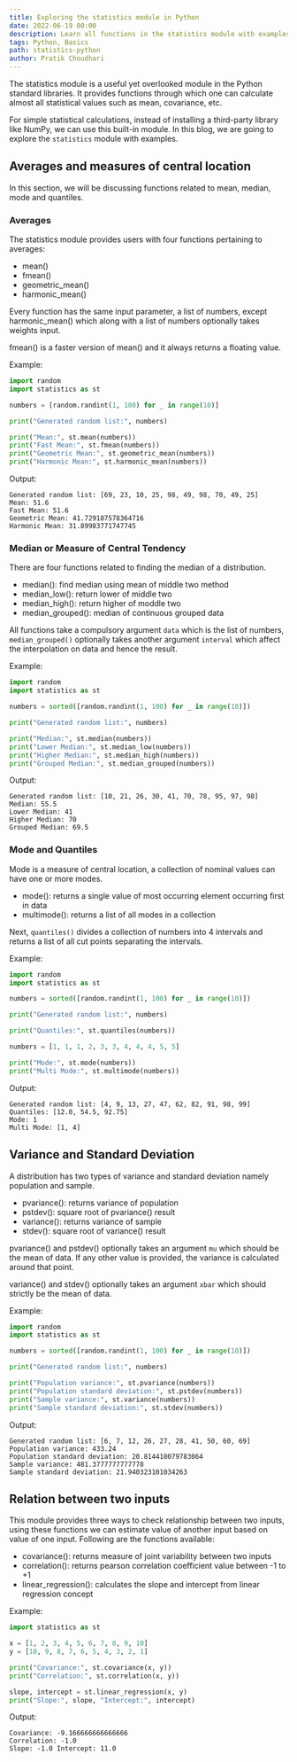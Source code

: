 ```yaml
---
title: Exploring the statistics module in Python
date: 2022-06-19 00:00
description: Learn all functions in the statistics module with examples.
tags: Python, Basics
path: statistics-python
author: Pratik Choudhari
---
```


The statistics module is a useful yet overlooked module in the Python standard libraries. It provides functions through which one can calculate almost all statistical values such as mean, covariance, etc. 

For simple statistical calculations, instead of installing a third-party library like NumPy, we can use this built-in module. In this blog, we are going to explore the `statistics` module with examples.

## Averages and measures of central location

In this section, we will be discussing functions related to mean, median, mode and quantiles.

### Averages

The statistics module provides users with four functions pertaining to averages:

- mean()
- fmean()
- geometric_mean()
- harmonic_mean()

Every function has the same input parameter, a list of numbers, except harmonic_mean() which along with a list of numbers optionally takes weights input.

fmean() is a faster version of mean() and it always returns a floating value.

Example:

```python
import random
import statistics as st

numbers = [random.randint(1, 100) for _ in range(10)]

print("Generated random list:", numbers)

print("Mean:", st.mean(numbers))
print("Fast Mean:", st.fmean(numbers))
print("Geometric Mean:", st.geometric_mean(numbers))
print("Harmonic Mean:", st.harmonic_mean(numbers))
```

Output:
```console
Generated random list: [69, 23, 10, 25, 98, 49, 98, 70, 49, 25]
Mean: 51.6
Fast Mean: 51.6
Geometric Mean: 41.729187578364716
Harmonic Mean: 31.89983771747745
```

### Median or Measure of Central Tendency

There are four functions related to finding the median of a distribution.

- median(): find median using mean of middle two method
- median_low(): return lower of middle two
- median_high(): return higher of moddle two
- median_grouped(): median of continuous grouped data

All functions take a compulsory argument `data` which is the list of numbers, `median_grouped()` optionally takes another argument `interval` which affect the interpolation on data and hence the result.

Example:

```python
import random
import statistics as st

numbers = sorted([random.randint(1, 100) for _ in range(10)])

print("Generated random list:", numbers)

print("Median:", st.median(numbers))
print("Lower Median:", st.median_low(numbers))
print("Higher Median:", st.median_high(numbers))
print("Grouped Median:", st.median_grouped(numbers))
```

Output:

```console
Generated random list: [10, 21, 26, 30, 41, 70, 78, 95, 97, 98]
Median: 55.5
Lower Median: 41
Higher Median: 70
Grouped Median: 69.5
```

### Mode and Quantiles

Mode is a measure of central location, a collection of nominal values can have one or more modes.

- mode(): returns a single value of most occurring element occurring first in data
- multimode(): returns a list of all modes in a collection

Next, `quantiles()` divides a collection of numbers into 4 intervals and returns a list of all cut points separating the intervals.

Example:

```python
import random
import statistics as st

numbers = sorted([random.randint(1, 100) for _ in range(10)])

print("Generated random list:", numbers)

print("Quantiles:", st.quantiles(numbers))

numbers = [1, 1, 1, 2, 3, 3, 4, 4, 4, 5, 5]

print("Mode:", st.mode(numbers))
print("Multi Mode:", st.multimode(numbers))
```

Output:

```console
Generated random list: [4, 9, 13, 27, 47, 62, 82, 91, 98, 99]
Quantiles: [12.0, 54.5, 92.75]
Mode: 1
Multi Mode: [1, 4]
```

## Variance and Standard Deviation

A distribution has two types of variance and standard deviation namely population and sample.

- pvariance(): returns variance of population
- pstdev(): square root of pvariance() result
- variance(): returns variance of sample
- stdev(): square root of variance() result

pvariance() and pstdev() optionally takes an argument `mu` which should be the mean of data. If any other value is provided, the variance is calculated around that point.

variance() and stdev() optionally takes an argument `xbar` which should strictly be the mean of data.

Example:

```python
import random
import statistics as st

numbers = sorted([random.randint(1, 100) for _ in range(10)])

print("Generated random list:", numbers)

print("Population variance:", st.pvariance(numbers))
print("Population standard deviation:", st.pstdev(numbers))
print("Sample variance:", st.variance(numbers))
print("Sample standard deviation:", st.stdev(numbers))
```

Output:

```console
Generated random list: [6, 7, 12, 26, 27, 28, 41, 50, 60, 69]
Population variance: 433.24
Population standard deviation: 20.814418079783064
Sample variance: 481.3777777777778
Sample standard deviation: 21.940323101034263
```

## Relation between two inputs

This module provides three ways to check relationship between two inputs, using these functions we can estimate value of another input based on value of one input. Following are the functions available:

- covariance(): returns measure of joint variability between two inputs
- correlation(): returns pearson correlation coefficient value between -1 to +1 
- linear_regression(): calculates the slope and intercept from linear regression concept

Example:

```python
import statistics as st

x = [1, 2, 3, 4, 5, 6, 7, 8, 9, 10]
y = [10, 9, 8, 7, 6, 5, 4, 3, 2, 1]

print("Covariance:", st.covariance(x, y))
print("Correlation:", st.correlation(x, y))

slope, intercept = st.linear_regression(x, y)
print("Slope:", slope, "Intercept:", intercept)

```

Output:

```console
Covariance: -9.166666666666666
Correlation: -1.0
Slope: -1.0 Intercept: 11.0
```

